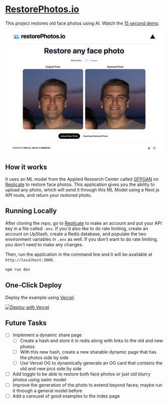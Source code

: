 # [RestorePhotos.io](https://restorephotos.io/)

This project restores old face photos using AI. Watch the [15 second demo](https://twitter.com/nutlope/status/1612488923716136962).

[![Face Photo Restorer](./public/screenshot.png)](https://restorephotos.io/)

## How it works

It uses an ML model from the Applied Research Center called [GFPGAN](https://github.com/TencentARC/GFPGAN) on [Replicate](https://replicate.com/) to restore face photos. This application gives you the ability to upload any photo, which will send it through this ML Model using a Next.js API route, and return your restored photo.

## Running Locally

After cloning the repo, go to [Replicate](https://replicate.com/) to make an account and put your API key in a file called `.env`. If you'd also like to do rate limiting, create an account on UpStash, create a Redis database, and populate the two environment variables in `.env` as well. If you don't want to do rate limiting, you don't need to make any changes.

Then, run the application in the command line and it will be available at `http://localhost:3000`.

```bash
npm run dev
```

## One-Click Deploy

Deploy the example using [Vercel](https://vercel.com?utm_source=github&utm_medium=readme&utm_campaign=vercel-examples):

[![Deploy with Vercel](https://vercel.com/button)](https://vercel.com/new/clone?repository-url=https://github.com/Nutlope/restorePhotos&env=REPLICATE_API_KEY&project-name=face-photo-restorer&repo-name=restore-photos)

## Future Tasks

- [ ] Implement a dynamic share page
  - [ ] Create a hash and store it in redis along with links to the old and new photos
  - [ ] With this new hash, create a new sharable dynamic page that has the photos side by side
  - [ ] Use Vercel OG to dynamically generate an OG card that contains the old and new pics side by side
- [ ] Add toggle to be able to restore both face photos or just old blurry photos using swinr model
- [ ] Improve the generation of the photo to extend beyond faces; maybe run it through a general model before
- [ ] Add a carousel of good examples to the index page
